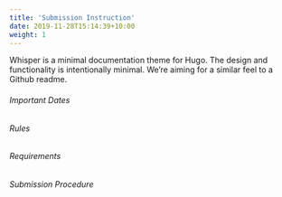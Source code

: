 ```yaml
---
title: 'Submission Instruction'
date: 2019-11-28T15:14:39+10:00
weight: 1
---
```


Whisper is a minimal documentation theme for Hugo. The design and functionality is intentionally minimal. We’re aiming for a similar feel to a Github readme.

###### Important Dates

###### Rules

###### Requirements

###### Submission Procedure